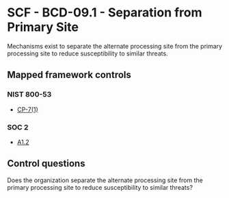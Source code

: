# SCF - BCD-09.1 - Separation from Primary Site
Mechanisms exist to separate the alternate processing site from the primary processing site to reduce susceptibility to similar threats.
## Mapped framework controls
### NIST 800-53
- [CP-7(1)](../nist80053/cp-7-1.md)
  
### SOC 2
- [A1.2](../soc2/a12.md)
  
## Control questions
Does the organization separate the alternate processing site from the primary processing site to reduce susceptibility to similar threats?
  